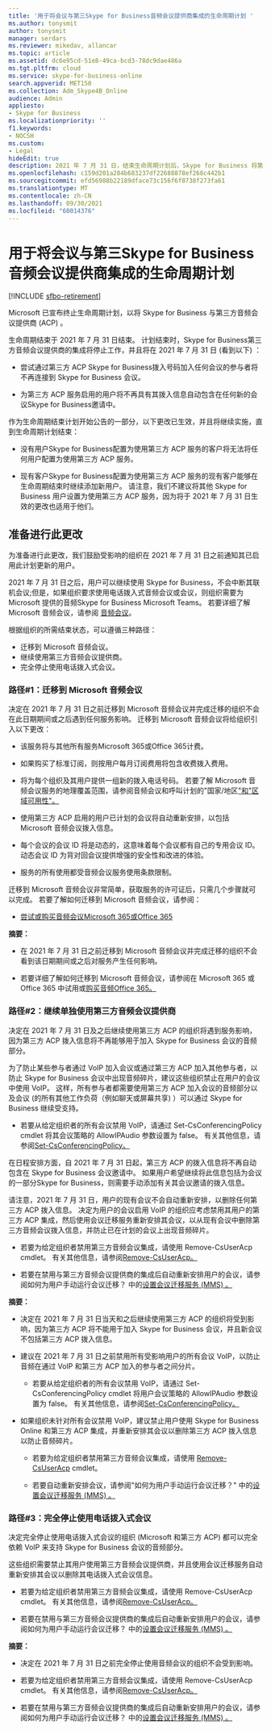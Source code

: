 ```yaml
---
title: '用于将会议与第三Skype for Business音频会议提供商集成的生命周期计划 '
ms.author: tonysmit
author: tonysmit
manager: serdars
ms.reviewer: mikedav, allancar
ms.topic: article
ms.assetid: dc6e95cd-51e8-49ca-bcd3-78dc9dae486a
ms.tgt.pltfrm: cloud
ms.service: skype-for-business-online
search.appverid: MET150
ms.collection: Adm_Skype4B_Online
audience: Admin
appliesto:
- Skype for Business
ms.localizationpriority: ''
f1.keywords:
- NOCSH
ms.custom:
- Legal
hideEdit: true
description: 2021 年 7 月 31 日，结束生命周期计划后，Skype for Business 将第三方音频会议提供商 (第三方 ACP) 。
ms.openlocfilehash: c159d201a284b683237df22688878ef268c442b1
ms.sourcegitcommit: efd56988b22189dface73c156f6f8738f273fa61
ms.translationtype: MT
ms.contentlocale: zh-CN
ms.lasthandoff: 09/30/2021
ms.locfileid: "60014376"
---
```

# <a name="end-of-life-program-for-the-integration-of-skype-for-business-with-third-party-audio-conferencing-providers"></a>用于将会议与第三Skype for Business音频会议提供商集成的生命周期计划 

[!INCLUDE [sfbo-retirement](../../Hub/includes/sfbo-retirement.md)]

Microsoft 已宣布终止生命周期计划，以将 Skype for Business 与第三方音频会议提供商 (ACP) 。 

生命周期结束于 2021 年 7 月 31 日结束。 计划结束时，Skype for Business第三方音频会议提供商的集成将停止工作，并且将在 2021 年 7 月 31 日 (看到以下) ：

- 尝试通过第三方 ACP Skype for Business拨入号码加入任何会议的参与者将不再连接到 Skype for Business 会议。
 
- 为第三方 ACP 服务启用的用户将不再具有其拨入信息自动包含在任何新的会议Skype for Business邀请中。

作为生命周期结束计划开始公告的一部分，以下更改已生效，并且将继续实施，直到生命周期计划结束： 

- 没有用户Skype for Business配置为使用第三方 ACP 服务的客户将无法将任何用户配置为使用第三方 ACP 服务。

- 现有客户Skype for Business配置为使用第三方 ACP 服务的现有客户能够在生命周期结束时继续添加新用户。 请注意，我们不建议将其他 Skype for Business 用户设置为使用第三方 ACP 服务，因为将于 2021 年 7 月 31 日生效的更改也适用于他们。

## <a name="preparing-for-this-change"></a>准备进行此更改

为准备进行此更改，我们鼓励受影响的组织在 2021 年 7 月 31 日之前通知其已启用此计划更新的用户。 

2021 年 7 月 31 日之后，用户可以继续使用 Skype for Business，不会中断其联机会议;但是，如果组织要求使用电话拨入式音频会议或会议，则组织需要为 Microsoft 提供的音频Skype for Business Microsoft Teams。 若要详细了解 Microsoft 音频会议，请参阅 [音频会议](https://www.microsoft.com/microsoft-teams/audio-conferencing)。 

根据组织的所需结束状态，可以遵循三种路径：

- 迁移到 Microsoft 音频会议。 
- 继续使用第三方音频会议提供商。 
- 完全停止使用电话拨入式会议。

### <a name="path-1-migrate-to-microsoft-audio-conferencing"></a>路径#1：迁移到 Microsoft 音频会议   

决定在 2021 年 7 月 31 日之前迁移到 Microsoft 音频会议并完成迁移的组织不会在此日期期间或之后遇到任何服务影响。 迁移到 Microsoft 音频会议将给组织引入以下更改： 

- 该服务将与其他所有服务Microsoft 365或Office 365计费。 

- 如果购买了标准订阅，则按用户每月订阅费用将包含收费拨入费用。 

- 将为每个组织及其用户提供一组新的拨入电话号码。 若要了解 Microsoft 音频会议服务的地理覆盖范围，请参阅音频会议和呼叫计划的"国家/地区["和"区域可用性"。](/microsoftteams/country-and-region-availability-for-audio-conferencing-and-calling-plans/country-and-region-availability-for-audio-conferencing-and-calling-plans)
 
- 使用第三方 ACP 启用的用户已计划的会议将自动重新安排，以包括 Microsoft 音频会议拨入信息。
 
- 每个会议的会议 ID 将是动态的，这意味着每个会议都有自己的专用会议 ID。 动态会议 ID 为背对回会议提供增强的安全性和改进的体验。

- 服务的所有使用都受音频会议服务使用条款限制。 

迁移到 Microsoft 音频会议非常简单，获取服务的许可证后，只需几个步骤就可以完成。 若要了解如何迁移到 Microsoft 音频会议，请参阅：

- [尝试或购买音频会议Microsoft 365或Office 365](../audio-conferencing-in-office-365/try-or-purchase-audio-conferencing-in-office-365.md)
 
**摘要：**

- 在 2021 年 7 月 31 日之前迁移到 Microsoft 音频会议并完成迁移的组织不会看到该日期期间或之后对服务产生任何影响。

- 若要详细了解如何迁移到 Microsoft 音频会议，请参阅在 Microsoft 365 或 Office 365 中试用或[购买音频Office 365。](../audio-conferencing-in-office-365/try-or-purchase-audio-conferencing-in-office-365.md) 

### <a name="path-2-continue-to-separately-use-a-third-party-audio-conferencing-provider"></a>路径#2：继续单独使用第三方音频会议提供商

决定在 2021 年 7 月 31 日及之后继续使用第三方 ACP 的组织将遇到服务影响，因为第三方 ACP 拨入信息将不再能够用于加入 Skype for Business 会议的音频部分。 

为了防止某些参与者通过 VoIP 加入会议或通过第三方 ACP 加入其他参与者，以防止 Skype for Business 会议中出现音频碎片，建议这些组织禁止在用户的会议中使用 VoIP。 这样，所有参与者都需要使用第三方 ACP 加入会议的音频部分以及会议 (的所有其他工作负荷（例如聊天或屏幕共享) ）可以通过 Skype for Business 继续受支持。 

- 若要从给定组织者的所有会议禁用 VoIP，请通过 Set-CsConferencingPolicy cmdlet 将其会议策略的 AllowIPAudio 参数设置为 false。 有关其他信息，请参阅[Set-CsConferencingPolicy。](/powershell/module/skype/set-csconferencingpolicy?view=skype-ps)
 
在日程安排方面，自 2021 年 7 月 31 日起，第三方 ACP 的拨入信息将不再自动包含在 Skype for Business 会议邀请中。 如果用户希望继续将此信息包括为会议的一部分Skype for Business，则需要手动添加有关其会议邀请的拨入信息。 

请注意，2021 年 7 月 31 日，用户的现有会议不会自动重新安排，以删除任何第三方 ACP 拨入信息。 决定为用户的会议启用 VoIP 的组织应考虑禁用其用户的第三方 ACP 集成，然后使用会议迁移服务重新安排其会议，以从现有会议中删除第三方音频会议拨入信息，并防止已在计划的会议上出现音频碎片。 

- 若要为给定组织者禁用第三方音频会议集成，请使用 Remove-CsUserAcp cmdlet。 有关其他信息，请参阅[Remove-CsUserAcp。](/powershell/module/skype/remove-csuseracp?view=skype-ps) 

- 若要在禁用与第三方音频会议提供商的集成后自动重新安排用户的会议，请参阅如何为用户手动运行会议迁移？ 中的[设置会议迁移服务 (MMS) 。 ](../audio-conferencing-in-office-365/setting-up-the-meeting-migration-service-mms.md) 

**摘要：**

- 决定在 2021 年 7 月 31 日当天和之后继续使用第三方 ACP 的组织将受到影响，因为第三方 ACP 将不能用于加入 Skype for Business 会议，并且新会议不包括第三方 ACP 拨入信息。 

- 建议在 2021 年 7 月 31 日之前禁用所有受影响用户的所有会议 VoIP，以防止音频在通过 VoIP 和第三方 ACP 加入的参与者之间分片。 

    - 若要从给定组织者的所有会议禁用 VoIP，请通过 Set-CsConferencingPolicy cmdlet 将用户会议策略的 AllowIPAudio 参数设置为 false。 有关其他信息，请参阅[Set-CsConferencingPolicy。](/powershell/module/skype/set-csconferencingpolicy?view=skype-ps)
 
- 如果组织未针对所有会议禁用 VoIP，建议禁止用户使用 Skype for Business Online 和第三方 ACP 集成，并重新安排其会议以删除第三方 ACP 拨入信息以防止音频碎片。

    - 若要为给定组织者禁用第三方音频会议集成，请使用 [Remove-CsUserAcp](/powershell/module/skype/remove-csuseracp?view=skype-ps) cmdlet。 

    - 若要自动重新安排会议，请参阅"如何为用户手动运行会议迁移？" 中的[设置会议迁移服务 (MMS) 。 ](../audio-conferencing-in-office-365/setting-up-the-meeting-migration-service-mms.md)

### <a name="path-3-stop-using-dial-in-conferencing-altogether"></a>路径#3：完全停止使用电话拨入式会议

决定完全停止使用电话拨入式会议的组织 (Microsoft 和第三方 ACP) 都可以完全依赖 VoIP 来支持 Skype for Business 会议的音频部分。 

这些组织需要禁止其用户使用第三方音频会议提供商，并且使用会议迁移服务自动重新安排其会议以删除其电话拨入式会议信息。 

- 若要为给定组织者禁用第三方音频会议集成，请使用 Remove-CsUserAcp cmdlet。 有关其他信息，请参阅[Remove-CsUserAcp。](/powershell/module/skype/remove-csuseracp?view=skype-ps) 

- 若要在禁用与第三方音频会议提供商的集成后自动重新安排用户的会议，请参阅如何为用户手动运行会议迁移？ 中的[设置会议迁移服务 (MMS) 。 ](../audio-conferencing-in-office-365/setting-up-the-meeting-migration-service-mms.md) 

**摘要：** 

- 决定在 2021 年 7 月 31 日之前完全停止使用音频会议的组织不会受到影响。

- 若要为给定组织者禁用第三方音频会议集成，请使用 Remove-CsUserAcp cmdlet。 有关其他信息，请参阅[Remove-CsUserAcp。](/powershell/module/skype/remove-csuseracp?view=skype-ps) 

- 若要在禁用与第三方音频会议提供商的集成后自动重新安排用户的会议，请参阅如何为用户手动运行会议迁移？ 中的[设置会议迁移服务 (MMS) 。 ](../audio-conferencing-in-office-365/setting-up-the-meeting-migration-service-mms.md)
